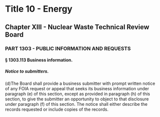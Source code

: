 
# Title 10 - Energy
## Chapter XIII - Nuclear Waste Technical Review Board
### PART 1303 - PUBLIC INFORMATION AND REQUESTS
#### § 1303.113 Business information.
##### Notice to submitters.

(d)The Board shall provide a business submitter with prompt written notice of any FOIA request or appeal that seeks its business information under paragraph (e) of this section, except as provided in paragraph (h) of this section, to give the submitter an opportunity to object to that disclosure under paragraph (f) of this section. The notice shall either describe the records requested or include copies of the records.
